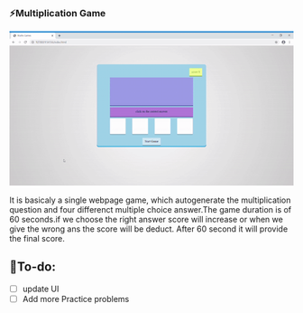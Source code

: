 ### :zap:Multiplication Game
![Demo](https://github.com/KaranKS/WebD/blob/master/2.Mathe%20games(jss)/Demo/Maths-Games-Google-Chrome-2020-0.gif)

It is basicaly a single webpage game, which autogenerate the multiplication question and four differenct multiple choice answer.The game duration is of 60 seconds.if we choose the right answer score will increase or when we give the wrong ans the score will be deduct. After 60 second it will provide the final score.



## :anger:To-do:
- [ ] update UI
- [ ] Add more Practice problems 
